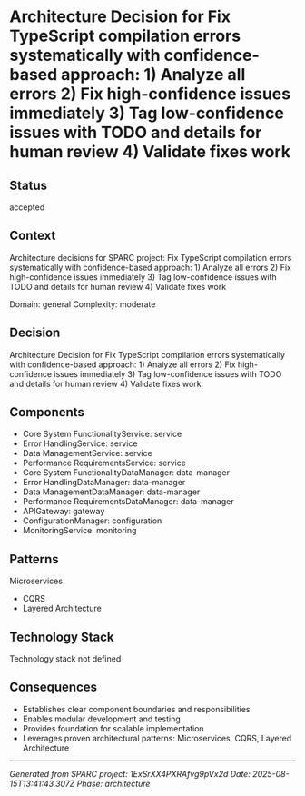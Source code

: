# Architecture Decision for Fix TypeScript compilation errors systematically with confidence-based approach: 1) Analyze all errors 2) Fix high-confidence issues immediately 3) Tag low-confidence issues with TODO and details for human review 4) Validate fixes work

## Status
accepted

## Context
Architecture decisions for SPARC project: Fix TypeScript compilation errors systematically with confidence-based approach: 1) Analyze all errors 2) Fix high-confidence issues immediately 3) Tag low-confidence issues with TODO and details for human review 4) Validate fixes work

Domain: general
Complexity: moderate

## Decision
Architecture Decision for Fix TypeScript compilation errors systematically with confidence-based approach: 1) Analyze all errors 2) Fix high-confidence issues immediately 3) Tag low-confidence issues with TODO and details for human review 4) Validate fixes work:

## Components
- Core System FunctionalityService: service
- Error HandlingService: service
- Data ManagementService: service
- Performance RequirementsService: service
- Core System FunctionalityDataManager: data-manager
- Error HandlingDataManager: data-manager
- Data ManagementDataManager: data-manager
- Performance RequirementsDataManager: data-manager
- APIGateway: gateway
- ConfigurationManager: configuration
- MonitoringService: monitoring

## Patterns
Microservices
- CQRS
- Layered Architecture

## Technology Stack
Technology stack not defined

## Consequences
- Establishes clear component boundaries and responsibilities
- Enables modular development and testing
- Provides foundation for scalable implementation
- Leverages proven architectural patterns: Microservices, CQRS, Layered Architecture

---
*Generated from SPARC project: 1ExSrXX4PXRAfvg9pVx2d*
*Date: 2025-08-15T13:41:43.307Z*
*Phase: architecture*
